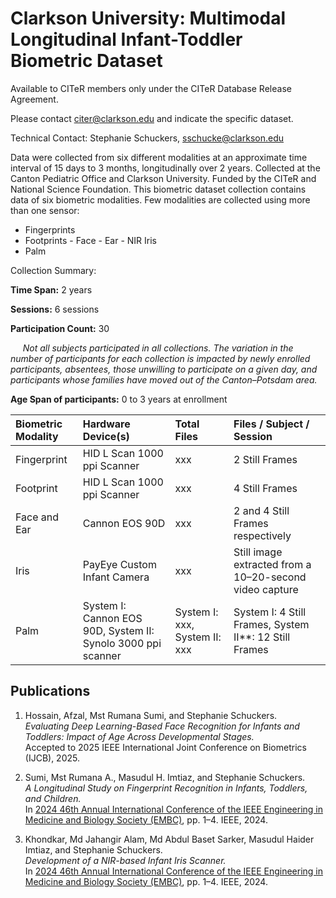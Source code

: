 # Clarkson University: Multimodal Longitudinal Infant-Toddler Biometric Dataset
Available to CITeR members only under the CITeR Database Release Agreement. 

Please contact citer@clarkson.edu and indicate the specific dataset.

Technical Contact: Stephanie Schuckers, sschucke@clarkson.edu 

Data were collected from six different modalities at an approximate time interval of 15 days to 3 months, longitudinally over 2 years. Collected at the Canton Pediatric Office and Clarkson University. Funded by the CITeR and National Science Foundation. This biometric dataset collection contains data of six biometric modalities. Few modalities are collected using more than one sensor:
- Fingerprints
- Footprints
- Face
- Ear
- NIR Iris
- Palm

Collection Summary:

**Time Span:** 2 years

**Sessions:** 6 sessions 

**Participation Count:** 30

&nbsp;&nbsp;&nbsp;&nbsp; *Not all subjects participated in all collections. The variation in the number of participants for each collection is impacted by newly enrolled participants, absentees, those unwilling to participate on a given day, and participants whose families have moved out of the Canton–Potsdam area.*

**Age Span of participants:** 0 to 3 years at enrollment

| Biometric Modality | Hardware Device(s) | Total Files | Files / Subject / Session |
| :--- | :--- | :--- | :--- |
| Fingerprint | HID L Scan 1000 ppi Scanner | xxx | 2 Still Frames |
| Footprint | HID L Scan 1000 ppi Scanner |xxx  | 4 Still Frames |
| Face and Ear | Cannon EOS 90D |xxx  | 2 and 4 Still Frames respectively |
| Iris | PayEye Custom Infant Camera | xxx | Still image extracted from a 10–20-second video capture |
| Palm | System I: Cannon EOS 90D, System II: Synolo 3000 ppi scanner | System I: xxx, System II: xxx | System I: 4 Still Frames, System II\*\*: 12 Still Frames |


## Publications

1. Hossain, Afzal, Mst Rumana Sumi, and Stephanie Schuckers.  
   *Evaluating Deep Learning-Based Face Recognition for Infants and Toddlers: Impact of Age Across Developmental Stages.*  
   Accepted to 2025 IEEE International Joint Conference on Biometrics (IJCB), 2025.

2. Sumi, Mst Rumana A., Masudul H. Imtiaz, and Stephanie Schuckers.  
   *A Longitudinal Study on Fingerprint Recognition in Infants, Toddlers, and Children.*  
   In [2024 46th Annual International Conference of the IEEE Engineering in Medicine and Biology Society (EMBC)](https://ieeexplore.ieee.org/abstract/document/10781797), pp. 1–4. IEEE, 2024.

3. Khondkar, Md Jahangir Alam, Md Abdul Baset Sarker, Masudul Haider Imtiaz, and Stephanie Schuckers.  
   *Development of a NIR-based Infant Iris Scanner.*  
   In [2024 46th Annual International Conference of the IEEE Engineering in Medicine and Biology Society (EMBC)](https://ieeexplore.ieee.org/abstract/document/10781495), pp. 1–4. IEEE, 2024.


